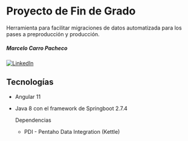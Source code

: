 # Proyecto de Fin de Grado
Herramienta para facilitar migraciones de datos automatizada para los pases a 
preproducción y producción.

##### Marcelo Carro Pacheco
[![LinkedIn](https://img.shields.io/badge/LinkedIn-%230077B5.svg?logo=linkedin&logoColor=white)](https://www.linkedin.com/in/marcelo-c-658505210)

## Tecnologías
- Angular 11

- Java 8 con el framework de Springboot 2.7.4
	
	Dependencias
	- PDI - Pentaho Data Integration (Kettle)

